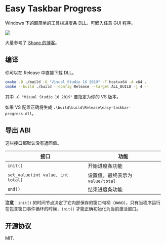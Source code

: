 # Easy Taskbar Progress

Windows 下的超简单的工具栏进度条 DLL。可嵌入任意 GUI 程序。

![](https://i.328888.xyz/2023/01/06/knDxZ.png)

大量参考了 [Shane 的博客](http://shanekirk.com/2014/12/making-progress-on-the-windows-taskbar/)。

## 编译

你可以在 Release 中直接下载 DLL。

```bash
cmake -B ./build -G "Visual Studio 16 2019" -T host=x64 -A x64 .
cmake --build ./build --config Release --target ALL_BUILD -j 4 --
```

其中 `-G "Visual Studio 16 2019"` 要指定为你的 VS 版本。

如果 VS 配置正确将生成 `.\build\build\Release\easy-taskbar-progress.dll`。

## 导出 ABI

这些接口都默认没有返回值。

| 接口                              | 功能                             |
| --------------------------------- | -------------------------------- |
| `init()`                          | 开始进度条功能                   |
| `set_value(int value, int total)` | 设置值，最终表示为 `value/total` |
| `end()`                           | 结束进度条功能                   |

**注意**：`init()` 的时间节点决定了它内部保存的窗口句柄（`HWND`），只有当程序运行在包含窗口事件循环的时候，`init()` 才能正确初始化为当前激活窗口。

## 开源协议

MIT.
